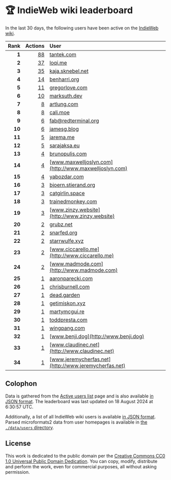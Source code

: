 # 🏆 IndieWeb wiki leaderboard

In the last 30 days, the following users have been active on the [IndieWeb wiki](https://indieweb.org).

| Rank | Actions | User |
|-----:|--------:|:-----|
| **1** | [88](https://indieweb.org/Special:Contributions/Tantek.com) | [tantek.com](http://tantek.com) |
| **2** | [37](https://indieweb.org/Special:Contributions/Loqi.me) | [loqi.me](http://loqi.me) |
| **3** | [35](https://indieweb.org/Special:Contributions/Kaja.sknebel.net) | [kaja.sknebel.net](http://kaja.sknebel.net) |
| **4** | [14](https://indieweb.org/Special:Contributions/Benharri.org) | [benharri.org](http://benharri.org) |
| **5** | [11](https://indieweb.org/Special:Contributions/Gregorlove.com) | [gregorlove.com](http://gregorlove.com) |
| **6** | [10](https://indieweb.org/Special:Contributions/Marksuth.dev) | [marksuth.dev](http://marksuth.dev) |
| **7** | [8](https://indieweb.org/Special:Contributions/Artlung.com) | [artlung.com](http://artlung.com) |
| **8** | [8](https://indieweb.org/Special:Contributions/Cali.moe) | [cali.moe](http://cali.moe) |
| **9** | [6](https://indieweb.org/Special:Contributions/Fab@redterminal.org) | [fab@redterminal.org](http://fab@redterminal.org) |
| **10** | [6](https://indieweb.org/Special:Contributions/Jamesg.blog) | [jamesg.blog](http://jamesg.blog) |
| **11** | [5](https://indieweb.org/Special:Contributions/Jarema.me) | [jarema.me](http://jarema.me) |
| **12** | [5](https://indieweb.org/Special:Contributions/Sarajaksa.eu) | [sarajaksa.eu](http://sarajaksa.eu) |
| **13** | [4](https://indieweb.org/Special:Contributions/Brunopulis.com) | [brunopulis.com](http://brunopulis.com) |
| **14** | [4](https://indieweb.org/Special:Contributions/Www.maxwelljoslyn.com) | [www.maxwelljoslyn.com](http://www.maxwelljoslyn.com) |
| **15** | [4](https://indieweb.org/Special:Contributions/Yabozdar.com) | [yabozdar.com](http://yabozdar.com) |
| **16** | [3](https://indieweb.org/Special:Contributions/Bjoern.stierand.org) | [bjoern.stierand.org](http://bjoern.stierand.org) |
| **17** | [3](https://indieweb.org/Special:Contributions/Catgirlin.space) | [catgirlin.space](http://catgirlin.space) |
| **18** | [3](https://indieweb.org/Special:Contributions/Trainedmonkey.com) | [trainedmonkey.com](http://trainedmonkey.com) |
| **19** | [3](https://indieweb.org/Special:Contributions/Www.zinzy.website) | [www.zinzy.website](http://www.zinzy.website) |
| **20** | [2](https://indieweb.org/Special:Contributions/Grubz.net) | [grubz.net](http://grubz.net) |
| **21** | [2](https://indieweb.org/Special:Contributions/Snarfed.org) | [snarfed.org](http://snarfed.org) |
| **22** | [2](https://indieweb.org/Special:Contributions/Starrwulfe.xyz) | [starrwulfe.xyz](http://starrwulfe.xyz) |
| **23** | [2](https://indieweb.org/Special:Contributions/Www.ciccarello.me) | [www.ciccarello.me](http://www.ciccarello.me) |
| **24** | [2](https://indieweb.org/Special:Contributions/Www.madmode.com) | [www.madmode.com](http://www.madmode.com) |
| **25** | [1](https://indieweb.org/Special:Contributions/Aaronparecki.com) | [aaronparecki.com](http://aaronparecki.com) |
| **26** | [1](https://indieweb.org/Special:Contributions/Chrisburnell.com) | [chrisburnell.com](http://chrisburnell.com) |
| **27** | [1](https://indieweb.org/Special:Contributions/Dead.garden) | [dead.garden](http://dead.garden) |
| **28** | [1](https://indieweb.org/Special:Contributions/Getimiskon.xyz) | [getimiskon.xyz](http://getimiskon.xyz) |
| **29** | [1](https://indieweb.org/Special:Contributions/Martymcgui.re) | [martymcgui.re](http://martymcgui.re) |
| **30** | [1](https://indieweb.org/Special:Contributions/Toddpresta.com) | [toddpresta.com](http://toddpresta.com) |
| **31** | [1](https://indieweb.org/Special:Contributions/Wingpang.com) | [wingpang.com](http://wingpang.com) |
| **32** | [1](https://indieweb.org/Special:Contributions/Www.benji.dog) | [www.benji.dog](http://www.benji.dog) |
| **33** | [1](https://indieweb.org/Special:Contributions/Www.claudinec.net) | [www.claudinec.net](http://www.claudinec.net) |
| **34** | [1](https://indieweb.org/Special:Contributions/Www.jeremycherfas.net) | [www.jeremycherfas.net](http://www.jeremycherfas.net) |


## Colophon

Data is gathered from the [Active users list](https://indieweb.org/Special:ActiveUsers) page and is also available [in JSON format](https://github.com/jgarber623/indieweb-wiki-leaderboard/blob/main/data/leaderboard.json). The leaderboard was last updated on 18 August 2024 at 6:30:57 UTC.

Additionally, a list of all IndieWeb wiki users is available [in JSON format](https://github.com/jgarber623/indieweb-wiki-leaderboard/blob/main/data/users.json). Parsed microformats2 data from user homepages is available in [the `./data/users` directory](https://github.com/jgarber623/indieweb-wiki-leaderboard/blob/main/data/users).

## License

This work is dedicated to the public domain per the [Creative Commons CC0 1.0 Universal Public Domain Dedication](https://creativecommons.org/publicdomain/zero/1.0/). You can copy, modify, distribute and perform the work, even for commercial purposes, all without asking permission.
